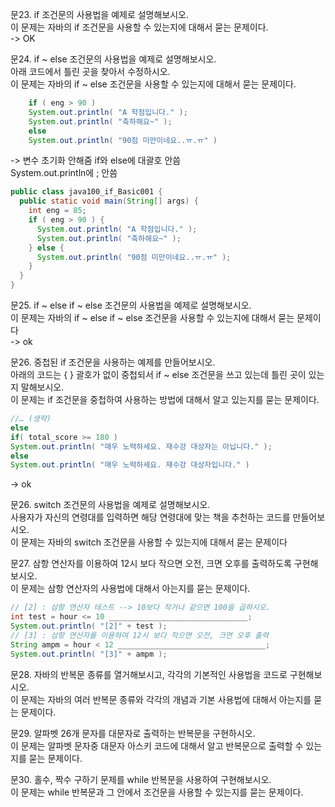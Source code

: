 문23. if 조건문의 사용법을 예제로 설명해보시오.  
이 문제는 자바의 if 조건문을 사용할 수 있는지에 대해서 묻는 문제이다.  
-> OK

문24. if ~ else 조건문의 사용법을 예제로 설명해보시오.  
아래 코드에서 틀린 곳을 찾아서 수정하시오.  
이 문제는 자바의 if ~ else 조건문을 사용할 수 있는지에 대해서 묻는 문제이다.  
``` java
    if ( eng > 90 )
    System.out.println( "A 학점입니다." );
    System.out.println( "축하해요~" );
    else 
    System.out.println( "90점 미만이네요..ㅠ.ㅠ" )
```

-> 변수 초기화 안해줌
if와 else에 대괄호 안씀  
System.out.println에 ; 안씀  
``` java
public class java100_if_Basic001 {
  public static void main(String[] args) {
    int eng = 85;
    if ( eng > 90 ) {
      System.out.println( "A 학점입니다." );
      System.out.println( "축하해요~" );
    } else {
      System.out.println( "90점 미만이네요..ㅠ.ㅠ" );
    }
  }
}
```


문25. if ~ else if ~ else 조건문의 사용법을 예제로 설명해보시오.  
이 문제는 자바의 if ~ else if ~ else 조건문을 사용할 수 있는지에 대해서 묻는 문제이다  
-> ok

문26. 중첩된 if 조건문을 사용하는 예제를 만들어보시오.  
아래의 코드는 { } 괄호가 없이 중첩되서 if ~ else 조건문을 쓰고 있는데 틀린 곳이 있는지 말해보시오.  
이 문제는 if 조건문을 중첩하여 사용하는 방법에 대해서 알고 있는지를 묻는 문제이다.  
``` java
//… (생략)
else
if( total_score >= 180 )
System.out.println( "매우 노력하세요. 재수강 대상자는 아닙니다." );
else
System.out.println( "매우 노력하세요. 재수강 대상자입니다." )
```
-> ok  

문26. switch 조건문의 사용법을 예제로 설명해보시오.  
사용자가 자신의 연령대를 입력하면 해당 연령대에 맞는 책을 추천하는 코드를 만들어보시오.  
이 문제는 자바의 switch 조건문을 사용할 수 있는지에 대해서 묻는 문제이다  

문27. 삼항 연산자를 이용하여 12시 보다 작으면 오전, 크면 오후를 출력하도록 구현해보시오.  
이 문제는 삼항 연산자의 사용법에 대해서 아는지를 묻는 문제이다.  
``` java
// [2] : 삼항 연산자 테스트 --> 10보다 작거나 같으면 100을 곱하시오.
int test = hour <= 10 _______________________________;
System.out.println( "[2]" + test );
// [3] : 삼항 연산자를 이용하여 12시 보다 작으면 오전, 크면 오후 출력
String ampm = hour < 12 _________________________________;
System.out.println( "[3]" + ampm );
```

문28. 자바의 반복문 종류를 열거해보시고, 각각의 기본적인 사용법을 코드로 구현해보시오.  
이 문제는 자바의 여러 반복문 종류와 각각의 개념과 기본 사용법에 대해서 아는지를 묻는 문제이다.  

문29. 알파벳 26개 문자를 대문자로 출력하는 반복문을 구현하시오.  
이 문제는 알파벳 문자중 대문자 아스키 코드에 대해서 알고 반복문으로 출력할 수 있는지를 묻는 문제이다.  

문30. 홀수, 짝수 구하기 문제를 while 반복문을 사용하여 구현해보시오.  
이 문제는 while 반복문과 그 안에서 조건문을 사용할 수 있는지를 묻는 문제이다.  